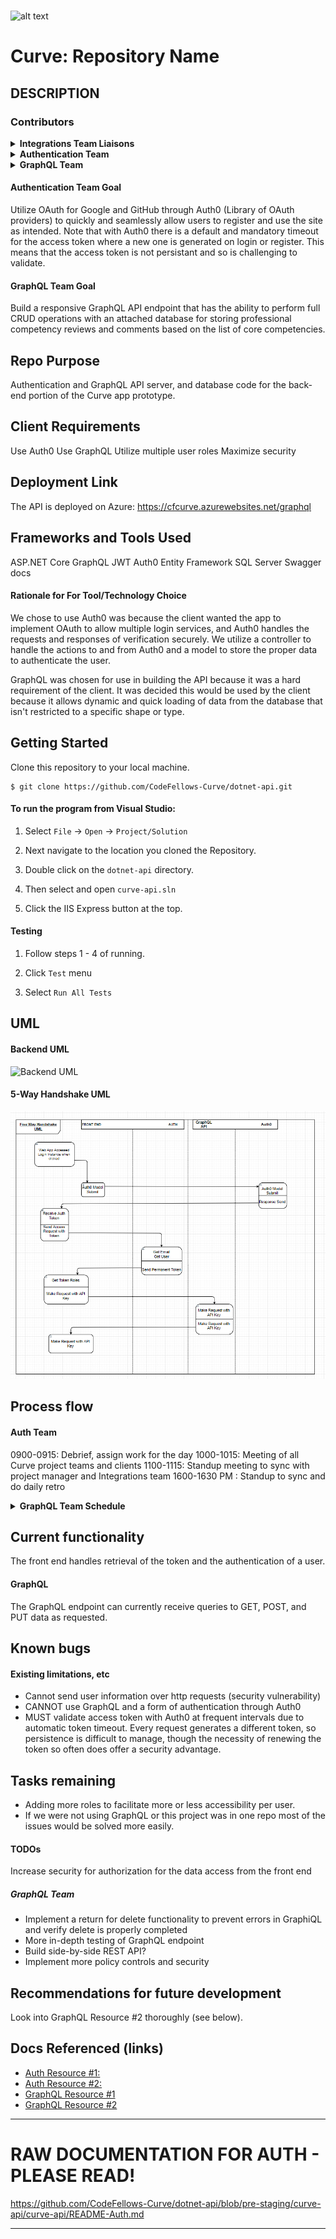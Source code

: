 <br>

![alt text](https://github.com/CodeFellows-Curve/project-resources/blob/master/assets/logoSnip.JPG)
# Curve: Repository Name

## DESCRIPTION

### Contributors
<details>
  <summary><b>Integrations Team Liaisons</b></summary>
  <ul>
    <li>Jason Burns, Authentication Liaison (https://github.com/jasonb315)</li>
    <li>Andrew Curtis, GraphQL API Liaison (https://github.com/amjcurtis)</li>
  </ul>
</details>
<details>
  <summary><b>Authentication Team</b></summary>
  <ul>
    
    <li>Tanner Percival, Lead Developer (https://github.com/Tanner253)</li>
    <li>Andrew Roska, Developer (https://github.com/Roketsu86)</li>
    <li>Ben Taylor, Developer (https://github.com/BenSTay)</li>
  </ul>
</details>
<details>
  <summary><b>GraphQL Team</b></summary>
  <ul>
    <li>Daniel Logerstedt, Lead Developer (https://github.com/daniellogerstedt)</li>
    <li>Ian Gifford, Developer (https://github.com/IanGifford261)</li>
    <li>Michael Kelly, Developer (https://github.com/Michael-S-Kelly)</li>
    <li>Christopher Morton, Developer (https://github.com/cmorto02)</li>
  </ul>
</details>

#### Authentication Team Goal
Utilize OAuth for Google and GitHub through Auth0 (Library of OAuth providers) to quickly and seamlessly allow users to register and use the site as intended. Note that with Auth0 there is a default and mandatory 
timeout for the access token where a new one is generated on login or register. This means that the access token is not persistant and so is challenging to validate.

#### GraphQL Team Goal
Build a responsive GraphQL API endpoint that has the ability to perform full CRUD operations with an attached database for storing professional competency reviews and comments based on the list of core competencies.

## Repo Purpose

Authentication and GraphQL API server, and database code for the back-end portion of the Curve app prototype.

## Client Requirements

Use Auth0
Use GraphQL
Utilize multiple user roles
Maximize security

## Deployment Link

The API is deployed on Azure: https://cfcurve.azurewebsites.net/graphql

## Frameworks and Tools Used

ASP.NET Core 
GraphQL
JWT
Auth0
Entity Framework
SQL Server
Swagger docs

#### Rationale for For Tool/Technology Choice

We chose to use Auth0 was because the client wanted the app to implement OAuth to allow multiple login services, and Auth0 handles the requests and responses of verification 
securely. We utilize a controller to handle the actions to and from Auth0 and a model to store the proper data to authenticate the user.

GraphQL was chosen for use in building the API because it was a hard requirement of the client. It was decided this would be used by the client because it allows dynamic and quick loading of data from the database that isn't restricted to a specific shape or type.

## Getting Started
Clone this repository to your local machine.
```
$ git clone https://github.com/CodeFellows-Curve/dotnet-api.git
```
#### To run the program from Visual Studio:
1. Select ```File``` -> ```Open``` -> ```Project/Solution```

2. Next navigate to the location you cloned the Repository.

3. Double click on the ```dotnet-api``` directory.

4. Then select and open ```curve-api.sln ```

5. Click the IIS Express button at the top.

#### Testing
1. Follow steps 1 - 4 of running.

2. Click ```Test``` menu

3. Select ```Run All Tests```


## UML

#### Backend UML
![Backend UML](./assets/BackendUML.png)


#### 5-Way Handshake UML
![5-Way Handshake](https://github.com/CodeFellows-Curve/dotnet-api/blob/pre-staging/assets/5wayhandshakeuml.png)

## Process flow

#### Auth Team
0900-0915: Debrief, assign work for the day 
1000-1015: Meeting of all Curve project teams and clients
1100-1115: Standup meeting to sync with project manager and Integrations team
1600-1630 PM : Standup to sync and do daily retro

<details>
  <summary><b>GraphQL Team Schedule</b></summary>
    <ul>
      <li>0900-0915: Meet up for internal team plan of the day.</li>
      <li>1030-1045: Standup meeting.</li>
      <li>1100-1130: Team leadership meeting.</li>
      <li>1200-1300: Break for lunch as needed.</li>
      <li>1300-1600: Work with other teams.</li>
      <li>1600-1630: Standup meeting.</li>
      <li>1630-1700: Work with other teams.</li>
      <li>1700-1730: Scrum of Scrums.</li>
      <li>1730-1800: End of day wrap up work.</li>
  </ul>
</details>

## Current functionality

The front end handles retrieval of the token and the authentication of a user.

#### GraphQL

The GraphQL endpoint can currently receive queries to GET, POST, and PUT data as requested.

## Known bugs 

#### Existing limitations, etc
* Cannot send user information over http requests (security vulnerability)
* CANNOT use GraphQL and a form of authentication through Auth0
* MUST validate access token with Auth0 at frequent intervals due to automatic token timeout. Every request generates a different token, so persistence is difficult to manage, though the necessity of renewing the token so often does offer a security advantage.

## Tasks remaining 

* Adding more roles to facilitate more or less accessibility per user.
* If we were not using GraphQL or this project was in one repo most of the issues would be solved more easily.

#### TODOs

Increase security for authorization for the data access from the front end

##### GraphQL Team

* Implement a return for delete functionality to prevent errors in GraphiQL and verify delete is properly completed
* More in-depth testing of GraphQL endpoint
* Build side-by-side REST API?
* Implement more policy controls and security

## Recommendations for future development

Look into GraphQL Resource #2 thoroughly (see below).

## Docs Referenced (links)

* [Auth Resource #1:](https://auth0.com/docs)
* [Auth Resource #2:](https://auth0.com/docs/quickstart/backend/aspnet-core-webapi)
* [GraphQL Resource #1](https://graphql-dotnet.github.io/docs/getting-started/introduction/)
* [GraphQL Resource #2](https://medium.com/volosoft/building-graphql-apis-with-asp-net-core-419b32a5305b)

<!-- ##### SUB HEADERS -->
<!--
 xof nworb kciuq eht xof nworb kciuq eht xof nworb kciuq eht xof nworb kciuq eht xof nworb kciuq eht xof nworb kciuq eht xof nworb kciuq eht xof nworb kciuq eht xof nworb kciuq eht xof nworb kciuq eht xof nworb kciuq eht xof nworb kciuq eht xof nworb kciuq eht 
-->
***

# RAW DOCUMENTATION FOR AUTH - PLEASE READ!
https://github.com/CodeFellows-Curve/dotnet-api/blob/pre-staging/curve-api/curve-api/README-Auth.md


<!-- Lengthy lists of things? Use: -->
<!--
<details>
  <summary><b>List Title</b></summary>
    <ul>
      <li></li>
      <li></li>
      <li></li>
      <li></li>
    </ul>
</details>
 -->

<!-- Endpoints? Methods? Arguments? Can use: -->
<!-- 
| Method | Use | Big O Time | Big O Space | IN | OUT |
| :----------- | :----------- | :-------------: | :-------------: | :-----------: | :-----------: |
| Method | desc | O(n) | O(n) | DICT | LIST |
 -->

------------------------------
